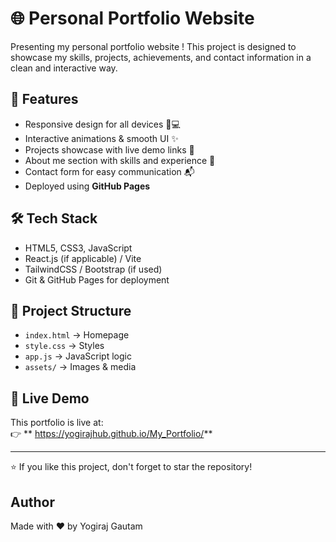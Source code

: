 # 🌐 Personal Portfolio Website
Presenting my personal portfolio website !  This project is designed to showcase my skills, projects, achievements, and contact information in a clean and interactive way. 

## 🚀 Features
- Responsive design for all devices 📱💻
- Interactive animations & smooth UI ✨
- Projects showcase with live demo links 🔗
- About me section with skills and experience 💼
- Contact form for easy communication 📬
- Deployed using **GitHub Pages**

## 🛠️ Tech Stack
- HTML5, CSS3, JavaScript
- React.js (if applicable) / Vite
- TailwindCSS / Bootstrap (if used)
- Git & GitHub Pages for deployment

## 📂 Project Structure
- `index.html` → Homepage  
- `style.css` → Styles  
- `app.js` → JavaScript logic  
- `assets/` → Images & media  

## 🚀 Live Demo 
This portfolio is live at:  
👉 ** https://yogirajhub.github.io/My_Portfolio/**

---
⭐ If you like this project, don't forget to star the repository!

## Author
Made with ❤️ by Yogiraj Gautam



